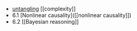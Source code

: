 - [untangling](((HRDIdFWao))) [[complexity]]
- 6.1	[Nonlinear causality]([[nonlinear causality]])
- 6.2	[[Bayesian reasoning]]
